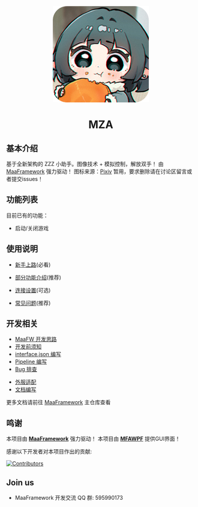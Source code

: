 <div align="center">
<img alt="LOGO" src="https://github.com/SweetSmellFox/MFAWPF/blob/master/logo.png" width="256" height="256" />

# MZA

</div>

## 基本介绍

基于全新架构的 ZZZ 小助手。图像技术 + 模拟控制，解放双手！
由 [MaaFramework](https://github.com/MaaXYZ/MaaFramework) 强力驱动！
图标来源：[Pixiv](https://www.pixiv.net/artworks/125629080) 暂用，要求删除请在讨论区留言或者提交issues！

## 功能列表

目前已有的功能：

- 启动/关闭游戏

## 使用说明

- [新手上路](./docs/zh_cn/manual/%E6%96%B0%E6%89%8B%E4%B8%8A%E8%B7%AF.md)(必看)

- [部分功能介绍](./docs/zh_cn/manual/%E9%83%A8%E5%88%86%E5%8A%9F%E8%83%BD%E4%BB%8B%E7%BB%8D.md)(推荐)

- [连接设置](./docs/zh_cn/manual/%E8%BF%9E%E6%8E%A5%E8%AE%BE%E7%BD%AE.md)(可选)

- [常见问题](./docs/zh_cn/manual/%E5%B8%B8%E8%A7%81%E9%97%AE%E9%A2%98.md)(推荐)

## 开发相关

- [MaaFW 开发思路](https://github.com/MaaXYZ/MaaFramework/blob/main/docs/zh_cn/1.1-%E5%BF%AB%E9%80%9F%E5%BC%80%E5%A7%8B.md#%E5%BC%80%E5%8F%91%E6%80%9D%E8%B7%AF)  
- [开发前须知](./docs/zh_cn/develop/开发前须知.md)
- [interface.json 编写](./docs/zh_cn/develop/interface.json%20编写.md)
- [Pipeline 编写](./docs/zh_cn/develop/Pipeline%20编写.md)
- [Bug 排查](./docs/zh_cn/develop/Bug%20排查.md)
<!--
- [项目重构](./docs/zh_cn/develop/项目重构.md)
- [活动资源维护](./docs/zh_cn/develop/活动资源维护.md)
-->
- [外服适配](./docs/zh_cn/develop/外服适配.md)
- [文档编写](./docs/zh_cn/develop/文档编写.md)

更多文档请前往 [MaaFramework](https://github.com/MaaXYZ/MaaFramework) 主仓库查看

## 鸣谢

本项目由 **[MaaFramework](https://github.com/MaaXYZ/MaaFramework)** 强力驱动！
本项目由 **[MFAWPF](https://github.com/SweetSmellFox/MFAWPF)** 提供GUI界面！

感谢以下开发者对本项目作出的贡献:

[![Contributors](https://contrib.rocks/image?repo=YlovexLN/MZA&max=1000)](https://github.com/YlovexLN/MZA/graphs/contributors)

## Join us

<!--
- MZA 闲聊群 QQ 群：175638678
- MZA 开发群 QQ 群：649344857
-->
- MaaFramework 开发交流 QQ 群: 595990173